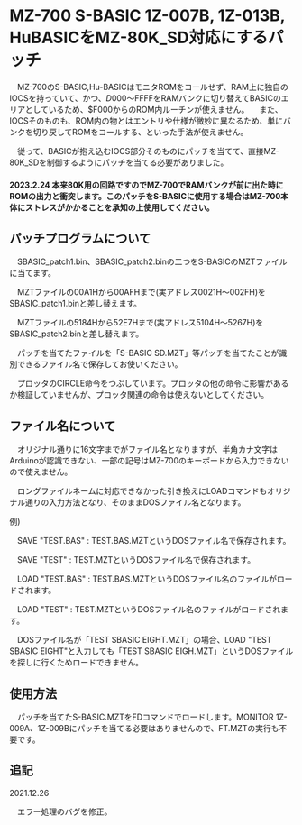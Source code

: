 # MZ-700 S-BASIC 1Z-007B, 1Z-013B, HuBASICをMZ-80K_SD対応にするパッチ

　MZ-700のS-BASIC,Hu-BASICはモニタROMをコールせず、RAM上に独自のIOCSを持っていて、かつ、$D000～$FFFFをRAMバンクに切り替えてBASICのエリアとしているため、$F000からのROM内ルーチンが使えません。
　また、IOCSそのものも、ROM内の物とはエントリや仕様が微妙に異なるため、単にバンクを切り戻してROMをコールする、といった手法が使えません。

　従って、BASICが抱え込むIOCS部分そのものにパッチを当てて、直接MZ-80K_SDを制御するようにパッチを当てる必要がありました。

#### 2023.2.24 本来80K用の回路ですのでMZ-700でRAMバンクが前に出た時にROMの出力と衝突します。このパッチをS-BASICに使用する場合はMZ-700本体にストレスがかかることを承知の上使用してください。

## パッチプログラムについて

　SBASIC_patch1.bin、SBASIC_patch2.binの二つをS-BASICのMZTファイルに当てます。

　MZTファイルの00A1Hから00AFHまで(実アドレス0021H～002FH)をSBASIC_patch1.binと差し替えます。

　MZTファイルの5184Hから52E7Hまで(実アドレス5104H～5267H)をSBASIC_patch2.binと差し替えます。

　パッチを当てたファイルを「S-BASIC SD.MZT」等パッチを当てたことが識別できるファイル名で保存してお使いください。

　プロッタのCIRCLE命令をつぶしています。プロッタの他の命令に影響があるか検証していませんが、プロッタ関連の命令は使えないとしてください。

## ファイル名について

　オリジナル通りに16文字までがファイル名となりますが、半角カナ文字はArduinoが認識できない、一部の記号はMZ-700のキーボードから入力できないので使えません。

　ロングファイルネームに対応できなかった引き換えにLOADコマンドもオリジナル通りの入力方法となり、そのままDOSファイル名となります。

例)

　SAVE "TEST.BAS" : TEST.BAS.MZTというDOSファイル名で保存されます。

　SAVE "TEST"     : TEST.MZTというDOSファイル名で保存されます。

　LOAD "TEST.BAS" : TEST.BAS.MZTというDOSファイル名のファイルがロードされます。

　LOAD "TEST"     : TEST.MZTというDOSファイル名のファイルがロードされます。

　DOSファイル名が「TEST SBASIC EIGHT.MZT」の場合、LOAD "TEST SBASIC EIGHT"と入力しても「TEST SBASIC EIGH.MZT」というDOSファイルを探しに行くためロードできません。

## 使用方法
　パッチを当てたS-BASIC.MZTをFDコマンドでロードします。MONITOR 1Z-009A、1Z-009Bにパッチを当てる必要はありませんので、FT.MZTの実行も不要です。

## 追記
2021.12.26

　エラー処理のバグを修正。
